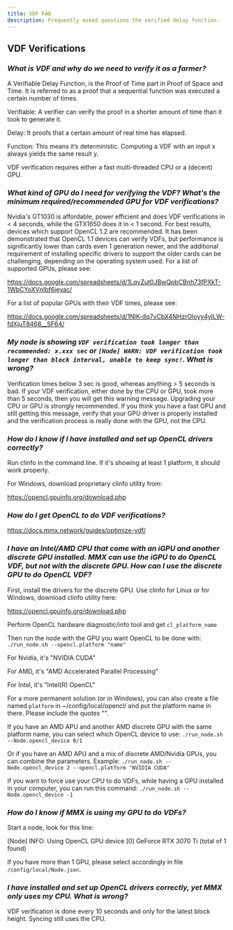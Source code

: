 ```yaml
---
title: VDF FAQ
description: Frequently asked questions the verified delay function.
---
```


## VDF Verifications

### _What is VDF and why do we need to verify it as a farmer?_
A Verifiable Delay Function, is the Proof of Time part in Proof of Space and Time. It is referred to as a proof that a sequential function was executed a certain number of times.

Verifiable: A verifier can verify the proof in a shorter amount of time than it took to generate it.

Delay: It proofs that a certain amount of real time has elapsed.

Function: This means it’s deterministic. Computing a VDF with an input x always yields the same result y.

VDF verification requires either a fast multi-threaded CPU or a (decent) GPU.

### _What kind of GPU do I need for verifying the VDF? What's the minimum required/recommended GPU for VDF verifications?_
Nvidia's GT1030 is affordable, power efficient and does VDF verifications in < 4 seconds, while the GTX1650 does it in < 1 second. For best results, devices which support OpenCL 1.2 are recommended. It has been demonstrated that OpenCL 1.1 devices can verify VDFs, but performance is significantly lower than cards even 1 generation newer, and the additional requirement of installing specific drivers to support the older cards can be challenging, depending on the operating system used. For a list of supported GPUs, please see:

https://docs.google.com/spreadsheets/d/1LqyZut0JBwQpbCBnh73fPXkT-1WbCYoXVnIbf6jeyac/

For a list of popular GPUs with their VDF times, please see:

https://docs.google.com/spreadsheets/d/1NlK-dq7vCbX4NHzrOloyy4ylLW-fdXjuT8468__SF64/

### _My node is showing `VDF verification took longer than recommended: x.xxx sec` or `[Node] WARN: VDF verification took longer than block interval, unable to keep sync!`. What is wrong?_
Verification times below 3 sec is good, whereas anything > 5 seconds is bad. If your VDF verification, either done by the CPU or GPU, took more than 5 seconds, then you will get this warning message. Upgrading your CPU or GPU is strongly recommended. If you think you have a fast GPU and still getting this message, verify that your GPU driver is properly installed and the verification process is really done with the GPU, not the CPU.

### _How do I know if I have installed and set up OpenCL drivers correctly?_
Run clinfo in the command line. If it's showing at least 1 platform, it should work properly.

For Windows, download proprietary clinfo utility from:

https://opencl.gpuinfo.org/download.php

### _How do I get OpenCL to do VDF verifications?_
https://docs.mmx.network/guides/optimize-vdf/

### _I have an Intel/AMD CPU that come with an iGPU and another discrete GPU installed. MMX can use the iGPU to do OpenCL VDF, but not with the discrete GPU. How can I use the discrete GPU to do OpenCL VDF?_
First, install the drivers for the discrete GPU. Use clinfo for Linux or for Windows, download clinfo utility here:

https://opencl.gpuinfo.org/download.php

Perform OpenCL hardware diagnostic/info tool and get `cl_platform_name`

Then run the node with the GPU you want OpenCL to be done with:
`./run_node.sh --opencl.platform "name"`

For Nvidia, it's "NVIDIA CUDA"

For AMD, it's "AMD Accelerated Parallel Processing"

For Intel, it's "Intel(R) OpenCL"

For a more permanent solution (or in Windows), you can also create a file named `platform` in ~/config/local/opencl/ and put the platform name in there. Please include the quotes "".

If you have an AMD APU and another AMD discrete GPU with the same platform name, you can select which OpenCL device to use:
`./run_node.sh --Node.opencl_device 0/1`

Or if you have an AMD APU and a mix of discrete AMD/Nvidia GPUs, you can combine the parameters. Example:
`./run_node.sh --Node.opencl_device 2 --opencl.platform "NVIDIA CUDA"`

If you want to force use your CPU to do VDFs, while having a GPU installed in your computer, you can run this command:
`./run_node.sh --Node.opencl_device -1`

### _How do I know if MMX is using my GPU to do VDFs?_
Start a node, look for this line:

[Node] INFO: Using OpenCL GPU device [0] GeForce RTX 3070 Ti (total of 1 found)

If you have more than 1 GPU, please select accordingly in file `/config/local/Node.json`.

### _I have installed and set up OpenCL drivers correctly, yet MMX only uses my CPU. What is wrong?_
VDF verification is done every 10 seconds and only for the latest block height. Syncing still uses the CPU.